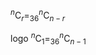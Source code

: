 $_{}^{n}\textrm{C}_r=_{36}^{n}\textrm{C}_{n-r}$

logo $_{}^{n}\textrm{C}_1=_{36}^{n}\textrm{C}_{n-1}$
